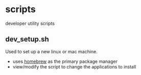 # scripts
developer utility scripts

## dev_setup.sh
Used to set up a new linux or mac machine.
- uses [homebrew](https://brew.sh/) as the primary package manager 
- view/modify the script to change the applications to install
